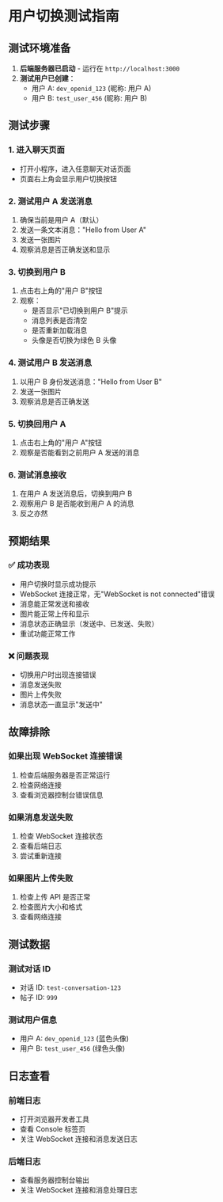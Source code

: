 # 用户切换测试指南

## 测试环境准备

1. **后端服务器已启动** - 运行在 `http://localhost:3000`
2. **测试用户已创建**：
   - 用户 A: `dev_openid_123` (昵称: 用户 A)
   - 用户 B: `test_user_456` (昵称: 用户 B)

## 测试步骤

### 1. 进入聊天页面

- 打开小程序，进入任意聊天对话页面
- 页面右上角会显示用户切换按钮

### 2. 测试用户 A 发送消息

1. 确保当前是用户 A（默认）
2. 发送一条文本消息："Hello from User A"
3. 发送一张图片
4. 观察消息是否正确发送和显示

### 3. 切换到用户 B

1. 点击右上角的"用户 B"按钮
2. 观察：
   - 是否显示"已切换到用户 B"提示
   - 消息列表是否清空
   - 是否重新加载消息
   - 头像是否切换为绿色 B 头像

### 4. 测试用户 B 发送消息

1. 以用户 B 身份发送消息："Hello from User B"
2. 发送一张图片
3. 观察消息是否正确发送

### 5. 切换回用户 A

1. 点击右上角的"用户 A"按钮
2. 观察是否能看到之前用户 A 发送的消息

### 6. 测试消息接收

1. 在用户 A 发送消息后，切换到用户 B
2. 观察用户 B 是否能收到用户 A 的消息
3. 反之亦然

## 预期结果

### ✅ 成功表现

- 用户切换时显示成功提示
- WebSocket 连接正常，无"WebSocket is not connected"错误
- 消息能正常发送和接收
- 图片能正常上传和显示
- 消息状态正确显示（发送中、已发送、失败）
- 重试功能正常工作

### ❌ 问题表现

- 切换用户时出现连接错误
- 消息发送失败
- 图片上传失败
- 消息状态一直显示"发送中"

## 故障排除

### 如果出现 WebSocket 连接错误

1. 检查后端服务器是否正常运行
2. 检查网络连接
3. 查看浏览器控制台错误信息

### 如果消息发送失败

1. 检查 WebSocket 连接状态
2. 查看后端日志
3. 尝试重新连接

### 如果图片上传失败

1. 检查上传 API 是否正常
2. 检查图片大小和格式
3. 查看网络连接

## 测试数据

### 测试对话 ID

- 对话 ID: `test-conversation-123`
- 帖子 ID: `999`

### 测试用户信息

- 用户 A: `dev_openid_123` (蓝色头像)
- 用户 B: `test_user_456` (绿色头像)

## 日志查看

### 前端日志

- 打开浏览器开发者工具
- 查看 Console 标签页
- 关注 WebSocket 连接和消息发送日志

### 后端日志

- 查看服务器控制台输出
- 关注 WebSocket 连接和消息处理日志
